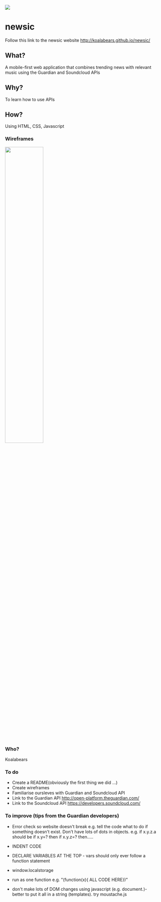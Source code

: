 <a href="https://codeclimate.com/github/koalabears/newsic"><img src="https://codeclimate.com/github/koalabears/newsic/badges/gpa.svg" /></a>

# newsic

Follow this link to the newsic website http://koalabears.github.io/newsic/

## **What?**  
A mobile-first web application that combines trending news with relevant music using the Guardian and Soundcloud APIs

## **Why?**  
To learn how to use APIs

## **How?**  
Using HTML, CSS, Javascript

### **Wireframes**

<img src = "https://files.gitter.im/foundersandcoders/koalabears/u6b3/WP_20150923_20_19_16_Pro.jpg" width=50%>

### **Who?**
Koalabears

### **To do**
- Create a README(obviously the first thing we did ...)
- Create wireframes
- Familiarise oursleves with Guardian and Soundcloud API
- Link to the Guardian API http://open-platform.theguardian.com/
- Link to the Soundcloud API https://developers.soundcloud.com/

### **To improve (tips from the Guardian developers)**
- Error check so website doesn't break e.g. tell the code what to do if something doesn't exist. Don't have lots of dots in objects. e.g. if x.y.z.a should be if x.y=? then if x.y.z=? then.....

- INDENT CODE

- DECLARE VARIABLES AT THE TOP - vars should only ever follow a function statement

- window.localstorage

- run as one function e.g. "(function(x){ ALL CODE HERE})"

- don't make lots of DOM changes using javascript  (e.g. document.)- better to put it all in a string (templates). try moustache.js
